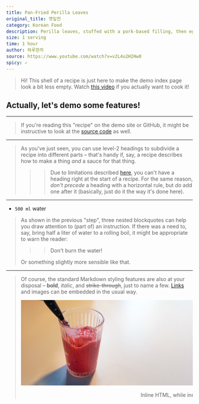 ```yaml
---
title: Pan-Fried Perilla Leaves
original_title: 깻잎전
category: Korean Food
description: Perilla leaves, stuffed with a pork-based filling, then eggwashed and fried.
size: 1 serving
time: 1 hour
author: 하루한끼
source: https://www.youtube.com/watch?v=v2L4u2H2Hw0
spicy: ✓
---
```


> Hi! This shell of a recipe is just here to make the demo index page look a bit less empty. Watch [this video](https://www.youtube.com/watch?v=v2L4u2H2Hw0) if you actually want to cook it!


## Actually, let's demo some features!

---

> If you're reading this "recipe" on the demo site or GitHub, it might be instructive to look at the [source code](https://raw.githubusercontent.com/doersino/nyum/main/_recipes/kkaennipjeon.md) as well.

---

> As you've just seen, you can use level-2 headings to subdivide a recipe into different parts – that's handy if, say, a recipe describes how to make a thing *and* a sauce for that thing.
>
>>> Due to limitations described [here](https://github.com/doersino/nyum/issues/1#issuecomment-806698849), you can't have a heading right at the start of a recipe. For the same reason, *don't precede* a heading with a horizontal rule, but *do* add one after it (basically, just do it the way it's done here).

---

* `500 ml` water

> As shown in the previous "step", three nested blockquotes can help you draw attention to (part of) an instruction. If there was a need to, say, bring half a liter of water to a rolling boil, it might be appropriate to warn the reader:
>
>>> Don't burn the water!
>
> Or something slightly more sensible like that.

---

> Of course, the standard Markdown styling features are also at your disposal – **bold**, *italic*, and ~~strike-through~~, just to name a few. [Links](strawberrysmoothie.html) and images can be embedded in the usual way.
>
> ![](image/strawberrysmoothie.jpg)
>
> <marquee>Inline HTML, while inelegant (*especially* this tag), works too!</marquee>

